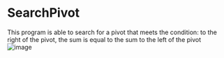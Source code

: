 # SearchPivot
This program is able to search for a pivot that meets the condition: to the right of the pivot, the sum is equal to the sum to the left of the pivot  
![image](https://user-images.githubusercontent.com/45320521/199089495-74b88e96-d6e2-46b5-9383-de19b08b9782.png)
